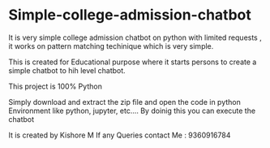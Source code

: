 # Simple-college-admission-chatbot
It is very simple college admission chatbot on python with limited requests , it works on pattern matching techinique which is very simple.

This is created for Educational purpose where it starts persons to create a simple chatbot to hih level chatbot.

This project is 100% Python

Simply download and extract the zip file and open the code in python Environment like python, jupyter, etc....
By doinig this you can execute the chatbot 

It is created by Kishore M
If any Queries contact Me : 9360916784
